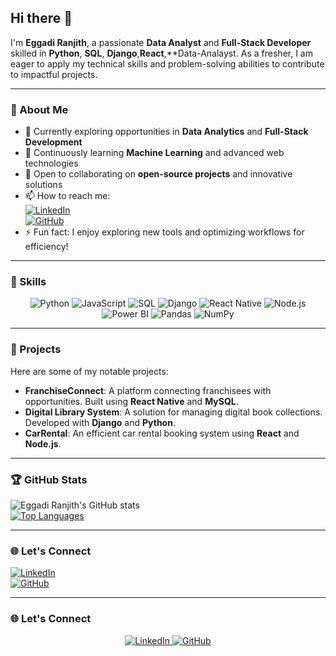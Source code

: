 ## Hi there 👋  
I'm **Eggadi Ranjith**, a passionate **Data Analyst** and **Full-Stack Developer** skilled in **Python**, **SQL**, **Django**,**React**,**Data-Analayst. As a fresher, I am eager to apply my technical skills and problem-solving abilities to contribute to impactful projects.

---

### 🌟 About Me  
- 🔭 Currently exploring opportunities in **Data Analytics** and **Full-Stack Development**  
- 🌱 Continuously learning **Machine Learning** and advanced web technologies  
- 👯 Open to collaborating on **open-source projects** and innovative solutions  
- 📫 How to reach me:  
  [![LinkedIn](https://img.shields.io/badge/LinkedIn-Connect-blue)](https://www.linkedin.com/in/eggadiranjith/)  
  [![GitHub](https://img.shields.io/badge/GitHub-Follow-black)](https://github.com/EggadiRanjith)  
- ⚡ Fun fact: I enjoy exploring new tools and optimizing workflows for efficiency!  

---

### 🚀 Skills  
<p align="center">
  <img src="https://img.shields.io/badge/Python-3776AB?style=for-the-badge&logo=python&logoColor=white" alt="Python">
  <img src="https://img.shields.io/badge/JavaScript-F7DF1E?style=for-the-badge&logo=javascript&logoColor=black" alt="JavaScript">
  <img src="https://img.shields.io/badge/SQL-4479A1?style=for-the-badge&logo=postgresql&logoColor=white" alt="SQL">
  <img src="https://img.shields.io/badge/Django-092E20?style=for-the-badge&logo=django&logoColor=white" alt="Django">
  <img src="https://img.shields.io/badge/React_Native-61DAFB?style=for-the-badge&logo=react&logoColor=black" alt="React Native">
  <img src="https://img.shields.io/badge/Node.js-339933?style=for-the-badge&logo=node.js&logoColor=white" alt="Node.js">
  <img src="https://img.shields.io/badge/Power_BI-F2C811?style=for-the-badge&logo=powerbi&logoColor=black" alt="Power BI">
  <img src="https://img.shields.io/badge/Pandas-150458?style=for-the-badge&logo=pandas&logoColor=white" alt="Pandas">
  <img src="https://img.shields.io/badge/NumPy-013243?style=for-the-badge&logo=numpy&logoColor=white" alt="NumPy">
</p>

---

### 💼 Projects  
Here are some of my notable projects:  
- **FranchiseConnect**: A platform connecting franchisees with opportunities. Built using **React Native** and **MySQL**.  
- **Digital Library System**: A solution for managing digital book collections. Developed with **Django** and **Python**.  
- **CarRental**: An efficient car rental booking system using **React** and **Node.js**.  

---
### 🏆 GitHub Stats  
![Eggadi Ranjith's GitHub stats](https://github-readme-stats.vercel.app/api?username=EggadiRanjith&show_icons=true&theme=radical)  
[![Top Languages](https://github-readme-stats.vercel.app/api/top-langs/?username=EggadiRanjith&layout=compact)](https://github.com/EggadiRanjith)

---

### 🌐 Let's Connect  
[![LinkedIn](https://img.shields.io/badge/LinkedIn-Connect-blue)](https://www.linkedin.com/in/eggadi-ranjith/)  
[![GitHub](https://img.shields.io/badge/GitHub-Follow-black)](https://github.com/EggadiRanjith)  

---

### 🌐 Let's Connect  
<p align="center">
  <a href="https://www.linkedin.com/in/eggadi-ranjith/">
    <img src="https://img.shields.io/badge/LinkedIn-Connect-blue" alt="LinkedIn">
  </a>
  <a href="https://github.com/EggadiRanjith">
    <img src="https://img.shields.io/badge/GitHub-Follow-black" alt="GitHub">
  </a>
</p>
